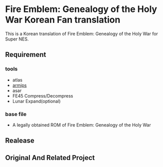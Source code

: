 # Fire Emblem: Genealogy of the Holy War  Korean Fan translation

This is a Korean translation of Fire Emblem: Genealogy of the Holy War for Super NES.

## Requirement
### tools
 * atlas
 * [armips](https://github.com/Kingcom/armips)
 * asar
 * FE45 Compress/Decompress
 * Lunar Expand(optional)
 
### base file
 * A legally obtained ROM of Fire Emblem: Genealogy of the Holy War

## Realease


## Original And Related Project


